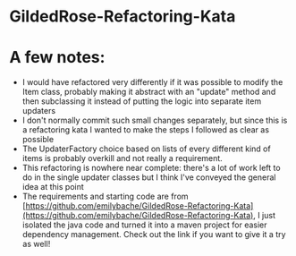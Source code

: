 # GildedRose-Refactoring-Kata
A few notes:
===========

- I would have refactored very differently if it was possible to modify the Item class, probably making it abstract with an "update" method and then subclassing it instead of putting the logic into separate item updaters
- I don't normally commit such small changes separately, but since this is a refactoring kata I wanted to make the steps I followed as clear as possible
- The UpdaterFactory choice based on lists of every different kind of items is probably overkill and not really a requirement.
- This refactoring is nowhere near complete: there's a lot of work left to do in the single updater classes but I think I've conveyed the general idea at this point
- The requirements and starting code are from [https://github.com/emilybache/GildedRose-Refactoring-Kata](https://github.com/emilybache/GildedRose-Refactoring-Kata), I just isolated the java code and turned it into a maven project for easier dependency management. Check out the link if you want to give it a try as well!

